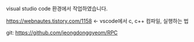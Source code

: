 visual studio code 환경에서 작업하였습니다. 

https://webnautes.tistory.com/1158 <- vscode에서 c, c++ 컴파일, 실행하는 법

git: https://github.com/jeongdonggyeom/RPC